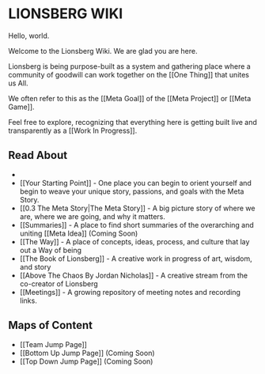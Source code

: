 # LIONSBERG WIKI

Hello, world.

Welcome to the Lionsberg Wiki. We are glad you are here. 

Lionsberg is being purpose-built as a system and gathering place where a community of goodwill can work together on the [[One Thing]] that unites us All. 

We often refer to this as the [[Meta Goal]] of the [[Meta Project]] or [[Meta Game]]. 

Feel free to explore, recognizing that everything here is getting built live and transparently as a [[Work In Progress]]. 

## Read About 
- 
- [[Your Starting Point]] - One place you can begin to orient yourself and begin to weave your unique story, passions, and goals with the Meta Story. 
- [[0.3 The Meta Story|The Meta Story]] - A big picture story of where we are, where we are going, and why it matters.
- [[Summaries]] - A place to find short summaries of the overarching and uniting [[Meta Idea]] (Coming Soon)
- [[The Way]] - A place of concepts, ideas, process, and culture that lay out a Way of being
- [[The Book of Lionsberg]] - A creative work in progress of art, wisdom, and story
- [[Above The Chaos By Jordan Nicholas]] - A creative stream from the co-creator of Lionsberg
- [[Meetings]] - A growing repository of meeting notes and recording links. 

## Maps of Content
- [[Team Jump Page]]  
- [[Bottom Up Jump Page]]  (Coming Soon)
- [[Top Down Jump Page]]  (Coming Soon)



